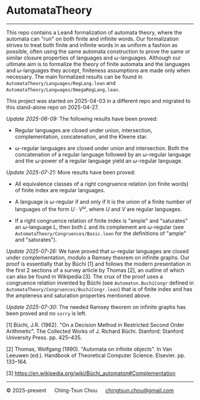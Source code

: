 
# AutomataTheory

--------------------------------

This repo contains a Lean4 formalization of automata theory,
where the automata can "run" on both finite and infinite words.
Our formalization strives to treat both finite and infinite words in
as uniform a fashion as possible, often using the same automata
construction to prove the same or similar closure properties
of languages and $\omega$-languages.
Although our ultimate aim is to formalize the theory of finite
automata and the languages and $\omega$-languages they accept,
finiteness assumptions are made only when necessary.
The main formalized results can be found in `AutomataTheory/Languages/RegLang.lean`
and `AutomataTheory/Languages/OmegaRegLang.lean`.

This project was started on 2025-04-03 in a different repo and
migrated to this stand-alone repo on 2025-04-27.

*Update 2025-06-09:* The following results have been proved:

* Regular languages are closed under union, intersection, complementation,
  concatenation, and the Kleene star.

* $\omega$-regular languages are closed under union and intersection.
  Both the concatenation of a regular language followed by an $\omega$-regular language
  and the $\omega$-power of a regular language yield an $\omega$-regular language.

*Update 2025-07-21:* More results have been proved:

* All equivalence classes of a right congruence relation (on finite words)
  of finite index are regular languages.

* A language is $\omega$-regular if and only if it is the union of a finite
  number of languages of the form $U \cdot V^\omega$, where $U$ and $V$ are
  regular languages.

* If a right congruence relation of finite index is "ample" and "saturates"
  an $\omega$-language $L$, then both $L$ and its complement are $\omega$-regular
  (see `AutomataTheory/Congruences/Basic.lean` for the definitions of "ample" and "saturates").

*Update 2025-07-26:* We have proved that $\omega$-regular languages are closed
under complementation, modulo a Ramsey theorem on infinite graphs.  Our proof
is essentially that by Büchi [1] and follows the modern presentation in the
first 2 sections of a survey article by Thomas [2], an outline of which can also
be found in Wikipedia [3].  The crux of the proof uses a congruence
relation invented by Büchi
(see `Automaton.BuchiCongr` defined in `AutomataTheory/Congruences/BuchiCongr.lean`)
that is of finite index and has the ampleness and saturation properties
mentioned above.

*Update 2025-07-30:* The needed Ramsey theorem on infinite graphs has been proved
and no `sorry` is left.

[1] Büchi, J.R. (1962). "On a Decision Method in Restricted Second Order Arithmetic".
    The Collected Works of J. Richard Büchi. Stanford: Stanford University Press. pp. 425–435.

[2] Thomas, Wolfgang (1990). "Automata on infinite objects". In Van Leeuwen (ed.).
    Handbook of Theoretical Computer Science. Elsevier. pp. 133–164.

[3] https://en.wikipedia.org/wiki/Büchi_automaton#Complementation

--------------------------------

&copy; 2025-present &emsp; Ching-Tsun Chou &emsp; <chingtsun.chou@gmail.com>

